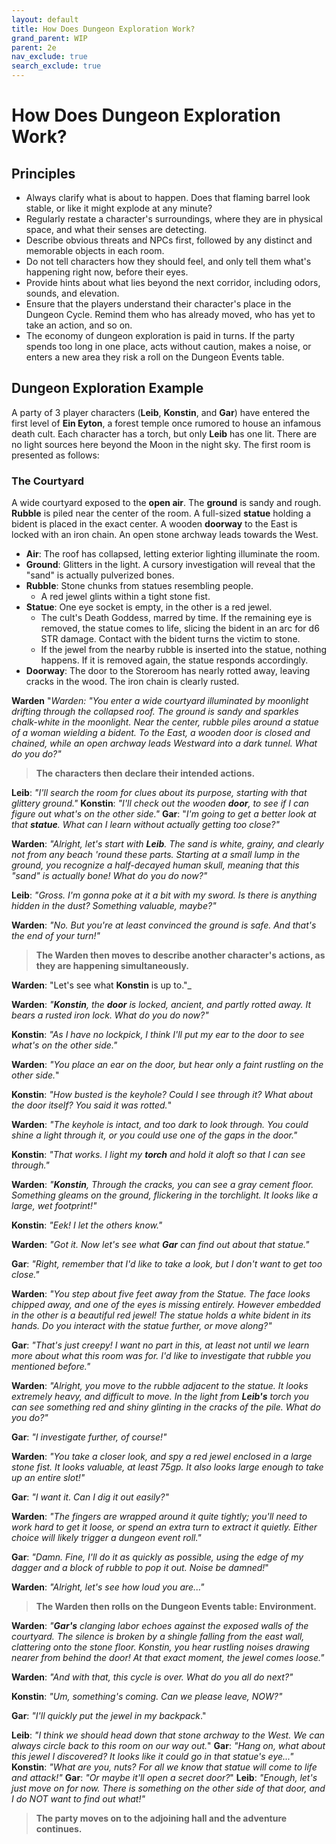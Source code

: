 ```yaml
---
layout: default
title: How Does Dungeon Exploration Work?
grand_parent: WIP
parent: 2e
nav_exclude: true
search_exclude: true
---
```


# How Does Dungeon Exploration Work?

## Principles

- Always clarify what is about to happen. Does that flaming barrel look stable, or like it might explode at any minute? 
- Regularly restate a character's surroundings, where they are in physical space, and what their senses are detecting. 
- Describe obvious threats and NPCs first, followed by any distinct and memorable objects in each room. 
- Do not tell characters how they should feel, and only tell them what's happening right now, before their eyes.
- Provide hints about what lies beyond the next corridor, including odors, sounds, and elevation.
- Ensure that the players understand their character's place in the Dungeon Cycle. Remind them who has already moved, who has yet to take an action, and so on. 
- The economy of dungeon exploration is paid in turns. If the party spends too long in one place, acts without caution, makes a noise, or enters a new area they risk a roll on the Dungeon Events table.

## Dungeon Exploration Example

A party of 3 player characters (**Leib**, **Konstin**, and **Gar**) have entered the first level of **Ein Eyton**, a forest temple once rumored to house an infamous death cult. Each character has a torch, but only **Leib** has one lit. There are no light sources here beyond the Moon in the night sky. The first room is presented as follows:

### The Courtyard

A wide courtyard exposed to the **open air**. The **ground** is sandy and rough. **Rubble** is piled near the center of the room. A full-sized **statue** holding a bident is placed in the exact center. A wooden **doorway** to the East is locked with an iron chain. An open stone archway leads towards the West.

- **Air**: The roof has collapsed, letting exterior lighting illuminate the room. 
- **Ground**: Glitters in the light. A cursory investigation will reveal that the "sand" is actually pulverized bones.  
- **Rubble**: Stone chunks from statues resembling people. 
  - A red jewel glints within a tight stone fist.
- **Statue**: One eye socket is empty, in the other is a red jewel.
  - The cult's Death Goddess, marred by time. If the remaining eye is removed, the statue comes to life, slicing the bident in an arc for d6 STR damage. Contact with the bident turns the victim to stone.
  - If the jewel from the nearby rubble is inserted into the statue, nothing happens. If it is removed again, the statue responds accordingly.
- **Doorway**: The door to the Storeroom has nearly rotted away, leaving cracks in the wood. The iron chain is clearly rusted.

**Warden** "_Warden: "You enter a wide courtyard illuminated by moonlight drifting through the collapsed roof. The ground is sandy and sparkles chalk-white in the moonlight. Near the center, rubble piles around a statue of a woman wielding a bident. To the East, a wooden door is closed and chained, while an open archway leads Westward into a dark tunnel. What do you do?"_

> **The characters then declare their intended actions.**

**Leib**: _"I'll search the room for clues about its purpose, starting with that glittery ground."_ 
**Konstin**: _"I'll check out the wooden **door**, to see if I can figure out what's on the other side."_ 
**Gar**: "_I'm going to get a better look at that **statue**. What can I learn without actually getting too close?"_ 

**Warden**: _"Alright, let's start with **Leib**. The sand is white, grainy, and clearly not from any beach 'round these parts. Starting at a small lump in the ground, you recognize a half-decayed human skull, meaning that this "sand" is actually bone! What do you do now?"_

**Leib**: _"Gross. I'm gonna poke at it a bit with my sword. Is there is anything hidden in the dust? Something valuable, maybe?"_

**Warden**: _"No. But you're at least convinced the ground is safe. And that's the end of your turn!"_

> **The Warden then moves to describe another character's actions, as they are happening simultaneously.**

**Warden**: "Let's see what **Konstin** is up to."_

**Warden**: _"**Konstin**, the **door** is locked, ancient, and partly rotted away. It bears a rusted iron lock. What do you do now?"_

**Konstin**: _"As I have no lockpick, I think I'll put my ear to the door to see what's on the other side."_ 

**Warden**: _"You place an ear on the door, but hear only a faint rustling on the other side._"

**Konstin**: _"How busted is the keyhole? Could I see through it? What about the door itself? You said it was rotted._"

**Warden**: _"The keyhole is intact, and too dark to look through. You could shine a light through it, or you could use one of the gaps in the door."_

**Konstin**: _"That works. I light my **torch** and hold it aloft so that I can see through."_

**Warden**: _"**Konstin**, Through the cracks, you can see a gray cement floor. Something gleams on the ground, flickering in the torchlight. It looks like a large, wet footprint!"_

**Konstin**: _"Eek! I let the others know."_

**Warden**: _"Got it. Now let's see what **Gar** can find out about that statue."_

**Gar**: _"Right, remember that I'd like to take a look, but I don't want to get too close."_

**Warden**: _"You step about five feet away from the Statue. The face looks chipped away, and one of the eyes is missing entirely. However embedded in the other is a beautiful red jewel! The statue holds a white bident in its hands. Do you interact with the statue further, or move along?"_

**Gar**: _"That's just creepy! I want no part in this, at least not until we learn more about what this room was for. I'd like to investigate that rubble you mentioned before."_ 

**Warden**: _"Alright, you move to the rubble adjacent to the statue. It looks extremely heavy, and difficult to move. In the light from **Leib's** torch you can see something red and shiny glinting in the cracks of the pile. What do you do?"_

**Gar**: _"I investigate further, of course!"_

**Warden**: _"You take a closer look, and spy a red jewel enclosed in a large stone fist. It looks valuable, at least 75gp. It also looks large enough to take up an entire slot!"_

**Gar**: _"I want it. Can I dig it out easily?"_

**Warden**: _"The fingers are wrapped around it quite tightly; you'll need to work hard to get it loose, or spend an extra turn to extract it quietly. Either choice will likely trigger a dungeon event roll."_

**Gar**: _"Damn. Fine, I'll do it as quickly as possible, using the edge of my dagger and a block of rubble to pop it out. Noise be damned!_"

**Warden**: _"Alright, let's see how loud you are..."_

> **The Warden then rolls on the Dungeon Events table: Environment.**

**Warden**: _"**Gar's** clanging labor echoes against the exposed walls of the courtyard. The silence is broken by a shingle falling from the east wall, clattering onto the stone floor. Konstin, you hear rustling noises drawing nearer from behind the door! At that exact moment, the jewel comes loose."_ 

**Warden**: _"And with that, this cycle is over. What do you all do next?"_

**Konstin**: _"Um, something's coming. Can we please leave, NOW?"_ 

**Gar**: _"I'll quickly put the jewel in my backpack_."

**Leib**: _"I think we should head down that stone archway to the West. We can always circle back to this room on our way out._"
**Gar**: _"Hang on, what about this jewel I discovered? It looks like it could go in that statue's eye..."_
**Konstin**: _"What are you, nuts? For all we know that statue will come to life and attack!"_
**Gar**: _"Or maybe it'll open a secret door?_"
**Leib**: _"Enough, let's just move on for now. There is something on the other side of that door, and I do NOT want to find out what!"_

> **The party moves on to the adjoining hall and the adventure continues.**
